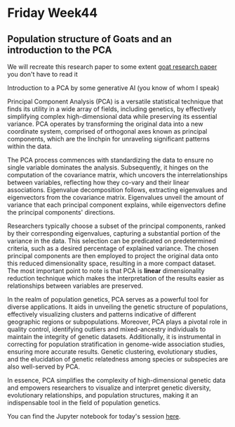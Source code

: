 # Friday Week44

## Population structure of Goats and an introduction to the PCA

We will recreate this research paper to some extent [goat research paper](https://gsejournal.biomedcentral.com/counter/pdf/10.1186/s12711-018-0422-x.pdf) you don't have to read it

Introduction to a PCA by some generative AI (you know of whom I speak)

Principal Component Analysis (PCA) is a versatile statistical technique that finds its utility in a wide array of fields, including genetics, by effectively simplifying complex high-dimensional data while preserving its essential variance. PCA operates by transforming the original data into a new coordinate system, comprised of orthogonal axes known as principal components, which are the linchpin for unraveling significant patterns within the data.

The PCA process commences with standardizing the data to ensure no single variable dominates the analysis. Subsequently, it hinges on the computation of the covariance matrix, which uncovers the interrelationships between variables, reflecting how they co-vary and their linear associations. Eigenvalue decomposition follows, extracting eigenvalues and eigenvectors from the covariance matrix. Eigenvalues unveil the amount of variance that each principal component explains, while eigenvectors define the principal components' directions.

Researchers typically choose a subset of the principal components, ranked by their corresponding eigenvalues, capturing a substantial portion of the variance in the data. This selection can be predicated on predetermined criteria, such as a desired percentage of explained variance. The chosen principal components are then employed to project the original data onto this reduced dimensionality space, resulting in a more compact dataset. The most important point to note is that PCA is **linear** dimensionality reduction technique which makes the interpretation of the results easier as relationships between variables are preserved.

In the realm of population genetics, PCA serves as a powerful tool for diverse applications. It aids in unveiling the genetic structure of populations, effectively visualizing clusters and patterns indicative of different geographic regions or subpopulations. Moreover, PCA plays a pivotal role in quality control, identifying outliers and mixed-ancestry individuals to maintain the integrity of genetic datasets. Additionally, it is instrumental in correcting for population stratification in genome-wide association studies, ensuring more accurate results. Genetic clustering, evolutionary studies, and the elucidation of genetic relatedness among species or subspecies are also well-served by PCA.

In essence, PCA simplifies the complexity of high-dimensional genetic data and empowers researchers to visualize and interpret genetic diversity, evolutionary relationships, and population structures, making it an indispensable tool in the field of population genetics.

You can find the Jupyter notebook for today's session [here](exercise/pca_goats.ipynb).





